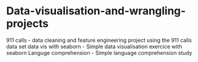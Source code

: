 # Data-visualisation-and-wrangling-projects
911 calls - data cleaning and feature engineering project using the 911 calls data set
data vis with seaborn - Simple data visualisation exercice with seaborn
Languge comprehension - Simple language comprehension study
